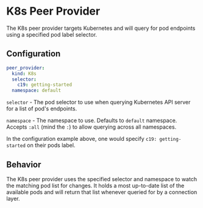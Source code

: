 # K8s Peer Provider

The K8s peer provider targets Kubernetes and will query for pod endpoints using a specified pod label selector.

## Configuration
```yaml
peer_provider:
  kind: K8s
  selector:
    c19: getting-started
  namespace: default
```

`selector` - The pod selector to use when querying Kubernetes API server for a list of pod's endpoints.

`namespace` - The namespace to use. Defaults to `default` namespace. Accepts `:all` (mind the `:`) to allow querying across all namespaces.

In the configuration example above, one would specify `c19: getting-started` on their pods label.

## Behavior
The K8s peer provider uses the specified selector and namespace to watch the matching pod list for changes. It holds a most up-to-date list of the available pods and 
will return that list whenever queried for by a connection layer.
